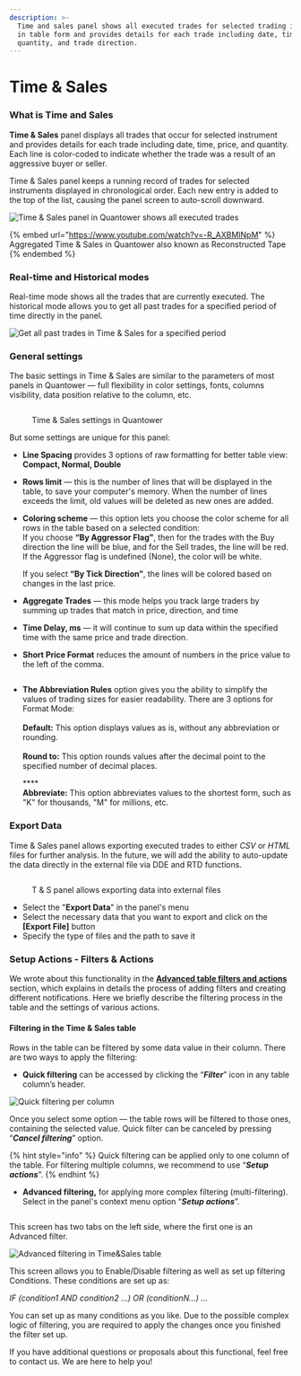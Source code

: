 ```yaml
---
description: >-
  Time and sales panel shows all executed trades for selected trading instrument
  in table form and provides details for each trade including date, time, price,
  quantity, and trade direction.
---
```


# Time & Sales

### What is Time and Sales

**Time & Sales** panel displays all trades that occur for selected instrument and provides details for each trade including date, time, price, and quantity. Each line is color-coded to indicate whether the trade was a result of an aggressive buyer or seller.

Time & Sales panel keeps a running record of trades for selected instruments displayed in chronological order. Each new entry is added to the top of the list, causing the panel screen to auto-scroll downward.

![Time & Sales panel in Quantower shows all executed trades](../.gitbook/assets/time-and-sales.gif)

{% embed url="https://www.youtube.com/watch?v=-R_AXBMlNpM" %}
Aggregated Time & Sales in Quantower also known as Reconstructed Tape
{% endembed %}

### Real-time and Historical modes

Real-time mode shows all the trades that are currently executed. The historical mode allows you to get all past trades for a specified period of time directly in the panel.

![Get all past trades in Time & Sales for a specified period](../.gitbook/assets/historical-mode-in-ts.png)

### General settings

The basic settings in Time & Sales are similar to the parameters of most panels in Quantower — full flexibility in color settings, fonts, columns visibility, data position relative to the column, etc.&#x20;

<figure><img src="../.gitbook/assets/image (59).png" alt=""><figcaption><p>Time &#x26; Sales settings in Quantower</p></figcaption></figure>

But some settings are unique for this panel:

* **Line Spacing** provides 3 options of raw formatting for better table view: **Compact, Normal, Double**
* **Rows limit** — this is the number of lines that will be displayed in the table, to save your computer's memory. When the number of lines exceeds the limit, old values will be deleted as new ones are added.
*   **Coloring scheme** — this option lets you choose the color scheme for all rows in the table based on a selected condition:\
    If you choose **“By Aggressor Flag”**, then for the trades with the Buy direction the line will be blue, and for the Sell trades, the line will be red. If the Aggressor flag is undefined (None), the color will be white.

    If you select **“By Tick Direction”**, the lines will be colored based on changes in the last price.
* **Aggregate Trades** — this mode helps you track large traders by summing up trades that match in price, direction, and time
* **Time Delay, ms** — it will continue to sum up data within the specified time with the same price and trade direction.
* **Short Price Format** reduces the amount of numbers in the price value to the left of the comma.

<figure><img src="../.gitbook/assets/Short prrice format TS.gif" alt=""><figcaption></figcaption></figure>

*   **The Abbreviation Rules** option gives you the ability to simplify the values of trading sizes for easier readability. There are 3 options for Format Mode:\
    \
    **Default:** This option displays values as is, without any abbreviation or rounding.\
    \
    **Round to:** This option rounds values after the decimal point to the specified number of decimal places.

    ****\
    **Abbreviate:** This option abbreviates values to the shortest form, such as "K" for thousands, "M" for millions, etc.

### Export Data

Time & Sales panel allows exporting executed trades to either _CSV_ or _HTML_ files for further analysis. In the future, we will add the ability to auto-update the data directly in the external file via DDE and RTD functions.

<figure><img src="../.gitbook/assets/image (364).png" alt=""><figcaption><p>T &#x26; S panel allows exporting data into external files</p></figcaption></figure>

* Select the "**Export Data**" in the panel's menu
* Select the necessary data that you want to export and click on the **\[Export File]** button
* Specify the type of files and the path to save it

### Setup Actions - Filters & Actions

We wrote about this functionality in the [**Advanced table filters and actions**](../general-settings/setup-actions-and-advanced-filters.md) section, which explains in details the process of adding filters and creating different notifications. Here we briefly describe the filtering process in the table and the settings of various actions.

#### Filtering in the Time & Sales table

Rows in the table can be filtered by some data value in their column. There are two ways to apply the filtering:

* **Quick filtering** can be accessed by clicking the “_**Filter**_” icon in any table column’s header.

![Quick filtering per column](../.gitbook/assets/quick-filtering.png)

Once you select some option — the table rows will be filtered to those ones, containing the selected value. Quick filter can be canceled by pressing “_**Cancel filtering**_” option.

{% hint style="info" %}
Quick filtering can be applied only to one column of the table. For filtering multiple columns, we recommend to use  “_**Setup actions**_”.
{% endhint %}

* **Advanced filtering,** for applying more complex filtering (multi-filtering). Select in the panel's context menu option “_**Setup actions**_”.&#x20;

<figure><img src="../.gitbook/assets/image (1) (4).png" alt=""><figcaption></figcaption></figure>

This screen has two tabs on the left side, where the first one is an Advanced filter.

![Advanced filtering in Time\&Sales table](../.gitbook/assets/advanced-filtering.png)

This screen allows you to Enable/Disable filtering as well as set up filtering Conditions. These conditions are set up as:

&#x20;                                               _IF (condition1 AND condition2 ...) OR (conditionN...) …_

You can set up as many conditions as you like. Due to the possible complex logic of filtering, you are required to apply the changes once you finished the filter set up.

If you have additional questions or proposals about this functional, feel free to contact us. We are here to help you!
